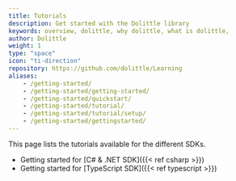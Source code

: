 ```yaml
---
title: Tutorials
description: Get started with the Dolittle library
keywords: overview, dolittle, why dolittle, what is dolittle, 
author: Dolittle
weight: 1
type: "space"
icon: "ti-direction"
repository: https://github.com/dolittle/Learning
aliases:
    - /getting-started/
    - /getting-started/getting-started/
    - /getting-started/quickstart/
    - /getting-started/tutorial/
    - /getting-started/tutorial/setup/
    - /getting-started/gettingstarted/
---
```

This page lists the tutorials available for the different SDKs.

- Getting started for [C# & .NET SDK]({{< ref csharp >}})
- Getting started for [TypeScript SDK]({{< ref typescript >}})

<!-- Dolittle is an open-source, decentralized, distributed and event-driven microservice framework. The framework has been designed to build Line of Business applications without sacrificing architectural quality, code quality, maintainability or scalability.

### Event-Driven Architecture
Dolittle is based on an [Event-Driven Architecture] (https://en.wikipedia.org/wiki/Event-driven_architecture) (EDA). This is an approach to system/application design that focusses on handling, sending, processing and persisting events. An event is defined as “something interesting that has happened in a system” and most usually represents a state change or a notification.

EDA promotes loose coupling because the producers of events do not know about subscribers that are listening to this event. This makes an Event-Driven Architecture more suited to today’s distributed applications than the traditional request-response model.

### Microservice
At the heart of Dolittle sits the notion of decoupling. This makes it possible to take a system and break it into small focused components
that can be assembled together in any way one wants to. This is at the core of what is referred to as
[Microservices](https://en.wikipedia.org/wiki/Microservices). The ability to break up the software into smaller more digestable components, makes software written with Dolittle easier to understand and maintain. When writing software in a decoupled manner, one gets the
opportunity of composing it back together however one sees fit. You could compose it back in one application running inside a single
process, or you could spread it across a cluster. It really is a deployment choice once the software is giving you this freedom.
When it is broken up you get the benefit of scaling each individual piece on its own, rather than scaling the monolith
equally across a number of machines. This gives a higher density, better resource utilization and ultimately better cost
control. -->
